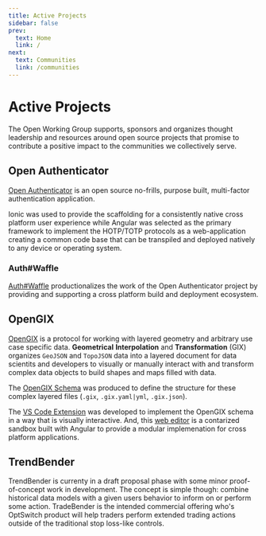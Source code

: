 ```yaml
---
title: Active Projects
sidebar: false
prev:
  text: Home
  link: /
next:
  text: Communities
  link: /communities
---
```


# Active Projects

The Open Working Group supports, sponsors and organizes thought leadership and resources around open source projects that promise to contribute a positive impact to the communities we collectively serve.

## Open Authenticator <Badge type="info" text="development" />

[Open Authenticator](https://openworkinggroup.org/open-authenticator) is an open source no-frills, purpose built, multi-factor authentication application.

Ionic was used to provide the scaffolding for a consistently native cross platform user experience while Angular was selected as the primary framework to implement the HOTP/TOTP protocols as a web-application creating a common code base that can be transpiled and deployed natively to any device or operating system.

### Auth#Waffle <Badge type="info" text="development" />

[Auth#Waffle](https://authwaffle.app) productionalizes the work of the Open Authenticator project by providing and supporting a cross platform build and deployment ecosystem.

## OpenGIX <Badge type="info" text="development" />

[OpenGIX](https://opengix.org) is a protocol for working with layered geometry and arbitrary use case specific data. **Geometrical** **Interpolation** and **Transformation** (GIX) organizes `GeoJSON` and `TopoJSON` data into a layered document for data scientits and developers to visually or manually interact with and transform complex data objects to build shapes and maps filled with data.

The [OpenGIX Schema](https://github.com/OpenGIX/schema) was produced to define the structure for these complex layered files (`.gix`, `.gix.yaml|yml`, `.gix.json`).

The [VS Code Extension](https://github.com/OpenGIX/vscode-extension) was developed to implement the OpenGIX schema in a way that is visually interactive. And, this [web editor](https://github.com/OpenGIX/editor) is a contarized sandbox built with Angular to provide a modular implemenation for cross platform applications.

## TrendBender <Badge type="tip" text="proposal"  />

TrendBender is currenty in a draft proposal phase with some minor proof-of-concept work in development. The concept is simple though: combine historical data models with a given users behavior to inform on or perform some action. TradeBender is the intended commercial offering who's OptSwitch product will help traders perform extended trading actions outside of the traditional stop loss-like controls.
